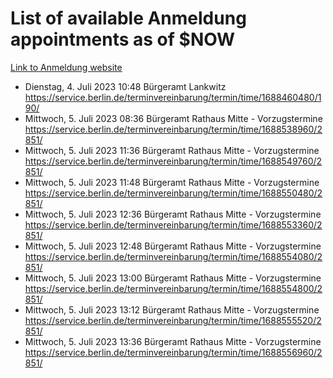 # List of available Anmeldung appointments as of $NOW
[Link to Anmeldung website](https://service.berlin.de/terminvereinbarung/termin/tag.php?termin=1&anliegen[]=120686&dienstleisterlist=122210,122217,327316,122219,327312,122227,327314,122231,327346,122243,327348,122254,122252,329742,122260,329745,122262,329748,122271,327278,122273,327274,122277,327276,330436,122280,327294,122282,327290,122284,327292,122291,327270,122285,327266,122286,327264,122296,327268,150230,329760,122297,327286,122294,327284,122312,329763,122314,329775,122304,327330,122311,327334,122309,327332,317869,122281,327352,122279,329772,122283,122276,327324,122274,327326,122267,329766,122246,327318,122251,327320,122257,327322,122208,327298,122226,327300&herkunft=http%3A%2F%2Fservice.berlin.de%2Fdienstleistung%2F120686%2F)
- Dienstag, 4. Juli 2023 10:48 Bürgeramt Lankwitz https://service.berlin.de/terminvereinbarung/termin/time/1688460480/190/
- Mittwoch, 5. Juli 2023 08:36 Bürgeramt Rathaus Mitte - Vorzugstermine https://service.berlin.de/terminvereinbarung/termin/time/1688538960/2851/
- Mittwoch, 5. Juli 2023 11:36 Bürgeramt Rathaus Mitte - Vorzugstermine https://service.berlin.de/terminvereinbarung/termin/time/1688549760/2851/
- Mittwoch, 5. Juli 2023 11:48 Bürgeramt Rathaus Mitte - Vorzugstermine https://service.berlin.de/terminvereinbarung/termin/time/1688550480/2851/
- Mittwoch, 5. Juli 2023 12:36 Bürgeramt Rathaus Mitte - Vorzugstermine https://service.berlin.de/terminvereinbarung/termin/time/1688553360/2851/
- Mittwoch, 5. Juli 2023 12:48 Bürgeramt Rathaus Mitte - Vorzugstermine https://service.berlin.de/terminvereinbarung/termin/time/1688554080/2851/
- Mittwoch, 5. Juli 2023 13:00 Bürgeramt Rathaus Mitte - Vorzugstermine https://service.berlin.de/terminvereinbarung/termin/time/1688554800/2851/
- Mittwoch, 5. Juli 2023 13:12 Bürgeramt Rathaus Mitte - Vorzugstermine https://service.berlin.de/terminvereinbarung/termin/time/1688555520/2851/
- Mittwoch, 5. Juli 2023 13:36 Bürgeramt Rathaus Mitte - Vorzugstermine https://service.berlin.de/terminvereinbarung/termin/time/1688556960/2851/
